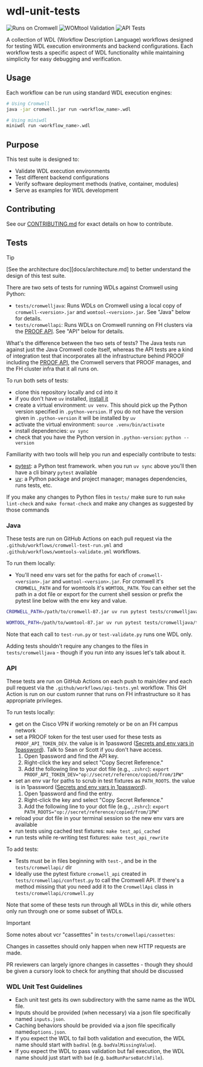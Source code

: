 # wdl-unit-tests

![Runs on Cromwell](https://github.com/FredHutch/wdl-unit-tests/actions/workflows/cromwell-test-run.yml/badge.svg)
![WOMtool Validation](https://github.com/FredHutch/wdl-unit-tests/actions/workflows/womtools-validate.yml/badge.svg)
![API Tests](https://github.com/FredHutch/wdl-unit-tests/actions/workflows/api-tests.yml/badge.svg)

A collection of WDL (Workflow Description Language) workflows designed for testing WDL execution environments and backend configurations. Each workflow tests a specific aspect of WDL functionality while maintaining simplicity for easy debugging and verification.

## Usage
Each workflow can be run using standard WDL execution engines:

```bash
# Using Cromwell
java -jar cromwell.jar run <workflow_name>.wdl

# Using miniwdl
miniwdl run <workflow_name>.wdl
```

## Purpose
This test suite is designed to:
- Validate WDL execution environments
- Test different backend configurations
- Verify software deployment methods (native, container, modules)
- Serve as examples for WDL development

## Contributing
See our [CONTRIBUTING.md](.github/CONTRIBUTING.md) for exact details on how to contribute.

## Tests

> [!TIP]
> [See the architecture doc][docs/architecture.md] to better understand the design of this test suite.

There are two sets of tests for running WDLs against Cromwell using Python:

- `tests/cromwelljava`: Runs WDLs on Cromwell using a local copy of `cromwell-<version>.jar` and `womtool-<version>.jar`. See "Java" below for details.
- `tests/cromwellapi`: Runs WDLs on Cromwell running on FH clusters via the [PROOF API][proofapi]. See "API" below for details.

What's the difference between the two sets of tests? The Java tests run against just the Java Cromwell code itself, whereas the API tests are a kind of integration test that incorporates all the infrastructure behind PROOF including the [PROOF API][proofapi], the Cromwell servers that PROOF manages, and the FH cluster infra that it all runs on.

To run both sets of tests:

- clone this repository locally and cd into it
- if you don't have `uv` installed, [install it][uvinstall]
- create a virtual environment: `uv venv`. This should pick up the Python version specified in `.python-version`. If you do not have the version given in `.python-version` it will be installed by `uv`
- activate the virtual environment: `source .venv/bin/activate`
- install dependencies: `uv sync`
- check that you have the Python version in `.python-version`: `python --version`

Familiarity with two tools will help you run and especially contribute to tests:
- [pytest][]: a Python test framework. when you run `uv sync` above you'll then have a cli binary `pytest` available
- [uv][]: a Python package and project manager; manages dependencies, runs tests, etc.

If you make any changes to Python files in `tests/` make sure to run `make lint-check` and `make format-check` and make any changes as suggested by those commands

### Java

These tests are run on GitHub Actions on each pull request via the `.github/workflows/cromwell-test-run.yml` and `.github/workflows/womtools-validate.yml` workflows.

To run them locally:

- You'll need env vars set for the paths for each of `cromwell-<version>.jar` and `womtool-<version>.jar`. For cromwell it's `CROMWELL_PATH` and for womtools it's `WOMTOOL_PATH`. You can either set the path in a dot file or export for the current shell session or prefix the pytest line below with the env key and value.

```sh
CROMWELL_PATH=/path/to/cromwell-87.jar uv run pytest tests/cromwelljava/test-run.py --wdl-path=helloHostname --verbose -s

WOMTOOL_PATH=/path/to/womtool-87.jar uv run pytest tests/cromwelljava/test-validate.py --wdl-path=helloHostname --verbose -s
```

Note that each call to `test-run.py` or `test-validate.py` runs one WDL only.

Adding tests shouldn't require any changes to the files in `tests/cromwelljava` - though if you run into any issues let's talk about it.

### API

These tests are run on GitHub Actions on each push to main/dev and each pull request via the `.github/workflows/api-tests.yml` workflow. This GH Action is run on our custom runner that runs on FH infrastructure so it has appropriate privileges.

To run tests locally:

- get on the Cisco VPN if working remotely or be on an FH campus network
- set a PROOF token for the test user used for these tests as `PROOF_API_TOKEN_DEV`. the value is in 1password ([Secrets and env vars in 1password](https://developer.1password.com/docs/cli/secrets-environment-variables/)). Talk to Sean or Scott if you don't have access.
    1. Open 1password and find the API key.
    2. Right-click the key and select "Copy Secret Reference."
    3. Add the following line to your dot file (e.g., `.zshrc`): `export PROOF_API_TOKEN_DEV="op://secret/reference/copied/from/1PW"`
- set an env var for paths to scrub in test fixtures as `PATH_ROOTS`. the value is in 1password ([Secrets and env vars in 1password](https://developer.1password.com/docs/cli/secrets-environment-variables/)).
    1. Open 1password and find the entry.
    2. Right-click the key and select "Copy Secret Reference."
    3. Add the following line to your dot file (e.g., `.zshrc`): `export PATH_ROOTS="op://secret/reference/copied/from/1PW"`
- reload your dot file in your terminal session so the new env vars are available
- run tests using cached test fixtures: `make test_api_cached`
- run tests while re-writing test fixtures: `make test_api_rewrite`

To add tests:

- Tests must be in files beginning with `test-`, and be in the `tests/cromwellapi/` dir
- Ideally use the pytest fixture `cromwell_api` created in `tests/cromwellapi/conftest.py` to call the Cromwell API. If there's a method missing that you need add it to the `CromwellApi` class in `tests/cromwellapi/cromwell.py`

Note that some of these tests run through all WDLs in this dir, while others only run through one or some subset of WDLs.

> [!IMPORTANT]
> Some notes about vcr "cassetttes" in `tests/cromwellapi/cassettes`:
>
> Changes in cassettes should only happen when new HTTP requests are made.
>
> PR reviewers can largely ignore changes in cassettes - though they should be given a cursory look to check for anything that should be discussed

### WDL Unit Test Guidelines

- Each unit test gets its own subdirectory with the same name as the WDL file.
- Inputs should be provided (when necessary) via a json file specifically named `inputs.json`.
- Caching behaviors should be provided via a json file specifically named`options.json`.
- If you expect the WDL to fail both validation and execution, the WDL name should start with `badVal` (e.g. `badValMissingValue`).
- If you expect the WDL to pass validation but fail execution, the WDL name should just start with `bad` (e.g. `badRunParseBatchFile`).

[uvinstall]: https://docs.astral.sh/uv/getting-started/installation/
[proofapi]: https://github.com/FredHutch/proof-api
[pytest]: https://docs.pytest.org/en/stable/
[uv]: https://docs.astral.sh/uv/

